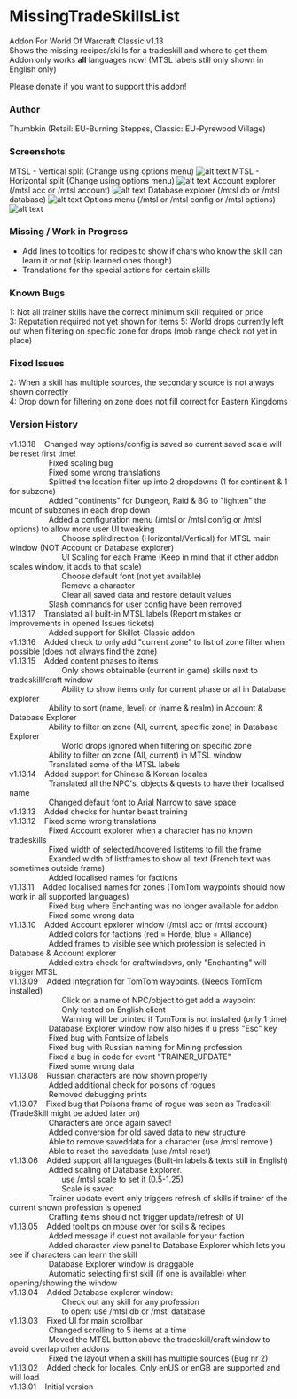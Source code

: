 # MissingTradeSkillsList
Addon For World Of Warcraft Classic v1.13  
Shows the missing recipes/skills for a tradeskill and where to get them  
Addon only works **all** languages now! (MTSL labels still only shown in English only)

Please donate if you want to support this addon!

### Author
Thumbkin (Retail: EU-Burning Steppes, Classic: EU-Pyrewood Village)

### Screenshots
MTSL - Vertical split (Change using options menu)
![alt text](https://media.forgecdn.net/attachments/264/184/mtsl_main.png "Missing TradeSkills List - Vertical Split")
MTSL - Horizontal split (Change using options menu)
![alt text](https://media.forgecdn.net/attachments/264/475/mtsl_horizontal.png "Missing TradeSkills List - Horizontal Split")
Account explorer (/mtsl acc or /mtsl account)
![alt text](https://media.forgecdn.net/attachments/264/181/mtsl_account.png "Missing TradeSkills List - Account explorer")
Database explorer (/mtsl db or /mtsl database)
![alt text](https://media.forgecdn.net/attachments/264/182/mtsl_database.png "Missing TradeSkills List - Database explorer")
Options menu (/mtsl or /mtsl config or /mtsl options)
![alt text](https://media.forgecdn.net/attachments/264/476/mtsl_options.png "Missing TradeSkills List - Options menu")

### Missing / Work in Progress
  * Add lines to tooltips for recipes to show if chars who know the skill can learn it or not (skip learned ones though)
  * Translations for the special actions for certain skills  

### Known Bugs
1: Not all trainer skills have the correct minimum skill required or price  
3: Reputation required not yet shown for items
5: World drops currently left out when filtering on specific zone for drops (mob range check not yet in place)

### Fixed Issues
2: When a skill has multiple sources, the secondary source is not always shown correctly  
4: Drop down for filtering on zone does not fill correct for Eastern Kingdoms  

### Version History 
v1.13.18&nbsp;&nbsp;&nbsp;&nbsp;Changed way options/config is saved so current saved scale will be reset first time!  
&nbsp;&nbsp;&nbsp;&nbsp;&nbsp;&nbsp;&nbsp;&nbsp;&nbsp;&nbsp;&nbsp;&nbsp;&nbsp;&nbsp;&nbsp;&nbsp;&nbsp;&nbsp;Fixed scaling bug  
&nbsp;&nbsp;&nbsp;&nbsp;&nbsp;&nbsp;&nbsp;&nbsp;&nbsp;&nbsp;&nbsp;&nbsp;&nbsp;&nbsp;&nbsp;&nbsp;&nbsp;&nbsp;Fixed some wrong translations  
&nbsp;&nbsp;&nbsp;&nbsp;&nbsp;&nbsp;&nbsp;&nbsp;&nbsp;&nbsp;&nbsp;&nbsp;&nbsp;&nbsp;&nbsp;&nbsp;&nbsp;&nbsp;Splitted the location filter up into 2 dropdowns (1 for continent & 1 for subzone)  
&nbsp;&nbsp;&nbsp;&nbsp;&nbsp;&nbsp;&nbsp;&nbsp;&nbsp;&nbsp;&nbsp;&nbsp;&nbsp;&nbsp;&nbsp;&nbsp;&nbsp;&nbsp;Added "continents" for Dungeon, Raid & BG to "lighten" the mount of subzones in each drop down    
&nbsp;&nbsp;&nbsp;&nbsp;&nbsp;&nbsp;&nbsp;&nbsp;&nbsp;&nbsp;&nbsp;&nbsp;&nbsp;&nbsp;&nbsp;&nbsp;&nbsp;&nbsp;Added a configuration menu (/mtsl or /mtsl config or /mtsl options) to allow more user UI tweaking  
&nbsp;&nbsp;&nbsp;&nbsp;&nbsp;&nbsp;&nbsp;&nbsp;&nbsp;&nbsp;&nbsp;&nbsp;&nbsp;&nbsp;&nbsp;&nbsp;&nbsp;&nbsp;&nbsp;&nbsp;&nbsp;&nbsp;&nbsp;&nbsp;Choose splitdirection (Horizontal/Vertical) for MTSL main window (NOT Account or Database explorer)    
&nbsp;&nbsp;&nbsp;&nbsp;&nbsp;&nbsp;&nbsp;&nbsp;&nbsp;&nbsp;&nbsp;&nbsp;&nbsp;&nbsp;&nbsp;&nbsp;&nbsp;&nbsp;&nbsp;&nbsp;&nbsp;&nbsp;&nbsp;&nbsp;UI Scaling for each Frame (Keep in mind that if other addon scales window, it adds to that scale)    
&nbsp;&nbsp;&nbsp;&nbsp;&nbsp;&nbsp;&nbsp;&nbsp;&nbsp;&nbsp;&nbsp;&nbsp;&nbsp;&nbsp;&nbsp;&nbsp;&nbsp;&nbsp;&nbsp;&nbsp;&nbsp;&nbsp;&nbsp;&nbsp;Choose default font (not yet available)  
&nbsp;&nbsp;&nbsp;&nbsp;&nbsp;&nbsp;&nbsp;&nbsp;&nbsp;&nbsp;&nbsp;&nbsp;&nbsp;&nbsp;&nbsp;&nbsp;&nbsp;&nbsp;&nbsp;&nbsp;&nbsp;&nbsp;&nbsp;&nbsp;Remove a character  
&nbsp;&nbsp;&nbsp;&nbsp;&nbsp;&nbsp;&nbsp;&nbsp;&nbsp;&nbsp;&nbsp;&nbsp;&nbsp;&nbsp;&nbsp;&nbsp;&nbsp;&nbsp;&nbsp;&nbsp;&nbsp;&nbsp;&nbsp;&nbsp;Clear all saved data and restore default values  
&nbsp;&nbsp;&nbsp;&nbsp;&nbsp;&nbsp;&nbsp;&nbsp;&nbsp;&nbsp;&nbsp;&nbsp;&nbsp;&nbsp;&nbsp;&nbsp;&nbsp;&nbsp;Slash commands for user config have been removed  
v1.13.17&nbsp;&nbsp;&nbsp;&nbsp;Translated all built-in MTSL labels (Report mistakes or improvements in opened Issues tickets)  
&nbsp;&nbsp;&nbsp;&nbsp;&nbsp;&nbsp;&nbsp;&nbsp;&nbsp;&nbsp;&nbsp;&nbsp;&nbsp;&nbsp;&nbsp;&nbsp;&nbsp;&nbsp;Added support for Skillet-Classic addon  
v1.13.16&nbsp;&nbsp;&nbsp;&nbsp;Added check to only add "current zone" to list of zone filter when possible (does not always find the zone)      
v1.13.15&nbsp;&nbsp;&nbsp;&nbsp;Added content phases to items  
&nbsp;&nbsp;&nbsp;&nbsp;&nbsp;&nbsp;&nbsp;&nbsp;&nbsp;&nbsp;&nbsp;&nbsp;&nbsp;&nbsp;&nbsp;&nbsp;&nbsp;&nbsp;&nbsp;&nbsp;&nbsp;&nbsp;&nbsp;&nbsp;Only shows obtainable (current in game) skills next to tradeskill/craft window  
&nbsp;&nbsp;&nbsp;&nbsp;&nbsp;&nbsp;&nbsp;&nbsp;&nbsp;&nbsp;&nbsp;&nbsp;&nbsp;&nbsp;&nbsp;&nbsp;&nbsp;&nbsp;&nbsp;&nbsp;&nbsp;&nbsp;&nbsp;&nbsp;Ability to show items only for current phase or all in Database explorer  
&nbsp;&nbsp;&nbsp;&nbsp;&nbsp;&nbsp;&nbsp;&nbsp;&nbsp;&nbsp;&nbsp;&nbsp;&nbsp;&nbsp;&nbsp;&nbsp;&nbsp;&nbsp;Ability to sort (name, level) or (name & realm) in Account & Database Explorer  
&nbsp;&nbsp;&nbsp;&nbsp;&nbsp;&nbsp;&nbsp;&nbsp;&nbsp;&nbsp;&nbsp;&nbsp;&nbsp;&nbsp;&nbsp;&nbsp;&nbsp;&nbsp;Ability to filter on zone (All, current, specific zone) in Database Explorer  
&nbsp;&nbsp;&nbsp;&nbsp;&nbsp;&nbsp;&nbsp;&nbsp;&nbsp;&nbsp;&nbsp;&nbsp;&nbsp;&nbsp;&nbsp;&nbsp;&nbsp;&nbsp;&nbsp;&nbsp;&nbsp;&nbsp;&nbsp;&nbsp;World drops ignored when filtering on specific zone  
&nbsp;&nbsp;&nbsp;&nbsp;&nbsp;&nbsp;&nbsp;&nbsp;&nbsp;&nbsp;&nbsp;&nbsp;&nbsp;&nbsp;&nbsp;&nbsp;&nbsp;&nbsp;Ability to filter on zone (All, current) in MTSL window  
&nbsp;&nbsp;&nbsp;&nbsp;&nbsp;&nbsp;&nbsp;&nbsp;&nbsp;&nbsp;&nbsp;&nbsp;&nbsp;&nbsp;&nbsp;&nbsp;&nbsp;&nbsp;Translated some of the MTSL labels  
v1.13.14&nbsp;&nbsp;&nbsp;&nbsp;Added support for Chinese & Korean locales  
&nbsp;&nbsp;&nbsp;&nbsp;&nbsp;&nbsp;&nbsp;&nbsp;&nbsp;&nbsp;&nbsp;&nbsp;&nbsp;&nbsp;&nbsp;&nbsp;&nbsp;&nbsp;Translated all the NPC's, objects & quests to have their localised name  
&nbsp;&nbsp;&nbsp;&nbsp;&nbsp;&nbsp;&nbsp;&nbsp;&nbsp;&nbsp;&nbsp;&nbsp;&nbsp;&nbsp;&nbsp;&nbsp;&nbsp;&nbsp;Changed default font to Arial Narrow to save space  
v1.13.13&nbsp;&nbsp;&nbsp;&nbsp;Added checks for hunter beast training  
v1.13.12&nbsp;&nbsp;&nbsp;&nbsp;Fixed some wrong translations  
&nbsp;&nbsp;&nbsp;&nbsp;&nbsp;&nbsp;&nbsp;&nbsp;&nbsp;&nbsp;&nbsp;&nbsp;&nbsp;&nbsp;&nbsp;&nbsp;&nbsp;&nbsp;Fixed Account explorer when a character has no known tradeskills  
&nbsp;&nbsp;&nbsp;&nbsp;&nbsp;&nbsp;&nbsp;&nbsp;&nbsp;&nbsp;&nbsp;&nbsp;&nbsp;&nbsp;&nbsp;&nbsp;&nbsp;&nbsp;Fixed width of selected/hoovered listitems to fill the frame  
&nbsp;&nbsp;&nbsp;&nbsp;&nbsp;&nbsp;&nbsp;&nbsp;&nbsp;&nbsp;&nbsp;&nbsp;&nbsp;&nbsp;&nbsp;&nbsp;&nbsp;&nbsp;Exanded width of listframes to show all text (French text was sometimes outside frame)  
&nbsp;&nbsp;&nbsp;&nbsp;&nbsp;&nbsp;&nbsp;&nbsp;&nbsp;&nbsp;&nbsp;&nbsp;&nbsp;&nbsp;&nbsp;&nbsp;&nbsp;&nbsp;Added localised names for factions    
v1.13.11&nbsp;&nbsp;&nbsp;&nbsp;Added localised names for zones (TomTom waypoints should now work in all supported languages)  
&nbsp;&nbsp;&nbsp;&nbsp;&nbsp;&nbsp;&nbsp;&nbsp;&nbsp;&nbsp;&nbsp;&nbsp;&nbsp;&nbsp;&nbsp;&nbsp;&nbsp;&nbsp;Fixed bug where Enchanting was no longer available for addon  
&nbsp;&nbsp;&nbsp;&nbsp;&nbsp;&nbsp;&nbsp;&nbsp;&nbsp;&nbsp;&nbsp;&nbsp;&nbsp;&nbsp;&nbsp;&nbsp;&nbsp;&nbsp;Fixed some wrong data  
v1.13.10&nbsp;&nbsp;&nbsp;&nbsp;Added Account epxlorer window (/mtsl acc or /mtsl account)  
&nbsp;&nbsp;&nbsp;&nbsp;&nbsp;&nbsp;&nbsp;&nbsp;&nbsp;&nbsp;&nbsp;&nbsp;&nbsp;&nbsp;&nbsp;&nbsp;&nbsp;&nbsp;Added colors for factions (red = Horde, blue = Alliance)  
&nbsp;&nbsp;&nbsp;&nbsp;&nbsp;&nbsp;&nbsp;&nbsp;&nbsp;&nbsp;&nbsp;&nbsp;&nbsp;&nbsp;&nbsp;&nbsp;&nbsp;&nbsp;Added frames to visible see which profession is selected in Database & Account explorer  
&nbsp;&nbsp;&nbsp;&nbsp;&nbsp;&nbsp;&nbsp;&nbsp;&nbsp;&nbsp;&nbsp;&nbsp;&nbsp;&nbsp;&nbsp;&nbsp;&nbsp;&nbsp;Added extra check for craftwindows, only "Enchanting" will trigger MTSL  
v1.13.09&nbsp;&nbsp;&nbsp;&nbsp;Added integration for TomTom waypoints. (Needs TomTom installed)  
&nbsp;&nbsp;&nbsp;&nbsp;&nbsp;&nbsp;&nbsp;&nbsp;&nbsp;&nbsp;&nbsp;&nbsp;&nbsp;&nbsp;&nbsp;&nbsp;&nbsp;&nbsp;&nbsp;&nbsp;&nbsp;&nbsp;&nbsp;&nbsp;Click on a name of NPC/object to get add a waypoint    
&nbsp;&nbsp;&nbsp;&nbsp;&nbsp;&nbsp;&nbsp;&nbsp;&nbsp;&nbsp;&nbsp;&nbsp;&nbsp;&nbsp;&nbsp;&nbsp;&nbsp;&nbsp;&nbsp;&nbsp;&nbsp;&nbsp;&nbsp;&nbsp;Only tested on English client  
&nbsp;&nbsp;&nbsp;&nbsp;&nbsp;&nbsp;&nbsp;&nbsp;&nbsp;&nbsp;&nbsp;&nbsp;&nbsp;&nbsp;&nbsp;&nbsp;&nbsp;&nbsp;&nbsp;&nbsp;&nbsp;&nbsp;&nbsp;&nbsp;Warning will be printed if TomTom is not installed (only 1 time)  
&nbsp;&nbsp;&nbsp;&nbsp;&nbsp;&nbsp;&nbsp;&nbsp;&nbsp;&nbsp;&nbsp;&nbsp;&nbsp;&nbsp;&nbsp;&nbsp;&nbsp;&nbsp;Database Explorer window now also hides if u press "Esc" key  
&nbsp;&nbsp;&nbsp;&nbsp;&nbsp;&nbsp;&nbsp;&nbsp;&nbsp;&nbsp;&nbsp;&nbsp;&nbsp;&nbsp;&nbsp;&nbsp;&nbsp;&nbsp;Fixed bug with Fontsize of labels  
&nbsp;&nbsp;&nbsp;&nbsp;&nbsp;&nbsp;&nbsp;&nbsp;&nbsp;&nbsp;&nbsp;&nbsp;&nbsp;&nbsp;&nbsp;&nbsp;&nbsp;&nbsp;Fixed bug with Russian naming for Mining profession  
&nbsp;&nbsp;&nbsp;&nbsp;&nbsp;&nbsp;&nbsp;&nbsp;&nbsp;&nbsp;&nbsp;&nbsp;&nbsp;&nbsp;&nbsp;&nbsp;&nbsp;&nbsp;Fixed a bug in code for event "TRAINER_UPDATE"  
&nbsp;&nbsp;&nbsp;&nbsp;&nbsp;&nbsp;&nbsp;&nbsp;&nbsp;&nbsp;&nbsp;&nbsp;&nbsp;&nbsp;&nbsp;&nbsp;&nbsp;&nbsp;Fixed some wrong data     
v1.13.08&nbsp;&nbsp;&nbsp;&nbsp;Russian characters are now shown properly  
&nbsp;&nbsp;&nbsp;&nbsp;&nbsp;&nbsp;&nbsp;&nbsp;&nbsp;&nbsp;&nbsp;&nbsp;&nbsp;&nbsp;&nbsp;&nbsp;&nbsp;&nbsp;Added additional check for poisons of rogues  
&nbsp;&nbsp;&nbsp;&nbsp;&nbsp;&nbsp;&nbsp;&nbsp;&nbsp;&nbsp;&nbsp;&nbsp;&nbsp;&nbsp;&nbsp;&nbsp;&nbsp;&nbsp;Removed debugging prints  
v1.13.07&nbsp;&nbsp;&nbsp;&nbsp;Fixed bug that Poisons frame of rogue was seen as Tradeskill (TradeSkill might be added later on)  
&nbsp;&nbsp;&nbsp;&nbsp;&nbsp;&nbsp;&nbsp;&nbsp;&nbsp;&nbsp;&nbsp;&nbsp;&nbsp;&nbsp;&nbsp;&nbsp;&nbsp;&nbsp;Characters are once again saved!  
&nbsp;&nbsp;&nbsp;&nbsp;&nbsp;&nbsp;&nbsp;&nbsp;&nbsp;&nbsp;&nbsp;&nbsp;&nbsp;&nbsp;&nbsp;&nbsp;&nbsp;&nbsp;Added conversion for old saved data to new structure  
&nbsp;&nbsp;&nbsp;&nbsp;&nbsp;&nbsp;&nbsp;&nbsp;&nbsp;&nbsp;&nbsp;&nbsp;&nbsp;&nbsp;&nbsp;&nbsp;&nbsp;&nbsp;Able to remove saveddata for a character (use /mtsl remove <name char> <name realm>)  
&nbsp;&nbsp;&nbsp;&nbsp;&nbsp;&nbsp;&nbsp;&nbsp;&nbsp;&nbsp;&nbsp;&nbsp;&nbsp;&nbsp;&nbsp;&nbsp;&nbsp;&nbsp;Able to reset the saveddata (use /mtsl reset)  
v1.13.06&nbsp;&nbsp;&nbsp;&nbsp;Added support all languages (Built-in labels & texts still in English)  
&nbsp;&nbsp;&nbsp;&nbsp;&nbsp;&nbsp;&nbsp;&nbsp;&nbsp;&nbsp;&nbsp;&nbsp;&nbsp;&nbsp;&nbsp;&nbsp;&nbsp;&nbsp;Added scaling of Database Explorer.  
&nbsp;&nbsp;&nbsp;&nbsp;&nbsp;&nbsp;&nbsp;&nbsp;&nbsp;&nbsp;&nbsp;&nbsp;&nbsp;&nbsp;&nbsp;&nbsp;&nbsp;&nbsp;&nbsp;&nbsp;&nbsp;&nbsp;&nbsp;&nbsp;use /mtsl scale <scale number> to set it (0.5-1.25)  
&nbsp;&nbsp;&nbsp;&nbsp;&nbsp;&nbsp;&nbsp;&nbsp;&nbsp;&nbsp;&nbsp;&nbsp;&nbsp;&nbsp;&nbsp;&nbsp;&nbsp;&nbsp;&nbsp;&nbsp;&nbsp;&nbsp;&nbsp;&nbsp;Scale is saved  
&nbsp;&nbsp;&nbsp;&nbsp;&nbsp;&nbsp;&nbsp;&nbsp;&nbsp;&nbsp;&nbsp;&nbsp;&nbsp;&nbsp;&nbsp;&nbsp;&nbsp;&nbsp;Trainer update event only triggers refresh of skills if trainer of the current shown profession is opened  
&nbsp;&nbsp;&nbsp;&nbsp;&nbsp;&nbsp;&nbsp;&nbsp;&nbsp;&nbsp;&nbsp;&nbsp;&nbsp;&nbsp;&nbsp;&nbsp;&nbsp;&nbsp;Crafting items should not trigger update/refresh of UI  
v1.13.05&nbsp;&nbsp;&nbsp;&nbsp;Added tooltips on mouse over for skills & recipes   
&nbsp;&nbsp;&nbsp;&nbsp;&nbsp;&nbsp;&nbsp;&nbsp;&nbsp;&nbsp;&nbsp;&nbsp;&nbsp;&nbsp;&nbsp;&nbsp;&nbsp;&nbsp;Added message if quest not available for your faction  
&nbsp;&nbsp;&nbsp;&nbsp;&nbsp;&nbsp;&nbsp;&nbsp;&nbsp;&nbsp;&nbsp;&nbsp;&nbsp;&nbsp;&nbsp;&nbsp;&nbsp;&nbsp;Added character view panel to Database Explorer which lets you see if characters can learn the skill  
&nbsp;&nbsp;&nbsp;&nbsp;&nbsp;&nbsp;&nbsp;&nbsp;&nbsp;&nbsp;&nbsp;&nbsp;&nbsp;&nbsp;&nbsp;&nbsp;&nbsp;&nbsp;Database Explorer window is draggable  
&nbsp;&nbsp;&nbsp;&nbsp;&nbsp;&nbsp;&nbsp;&nbsp;&nbsp;&nbsp;&nbsp;&nbsp;&nbsp;&nbsp;&nbsp;&nbsp;&nbsp;&nbsp;Automatic selecting first skill (if one is available) when opening/showing the window  
v1.13.04&nbsp;&nbsp;&nbsp;&nbsp;Added Database explorer window:  
&nbsp;&nbsp;&nbsp;&nbsp;&nbsp;&nbsp;&nbsp;&nbsp;&nbsp;&nbsp;&nbsp;&nbsp;&nbsp;&nbsp;&nbsp;&nbsp;&nbsp;&nbsp;&nbsp;&nbsp;&nbsp;&nbsp;&nbsp;&nbsp;Check out any skill for any profession  
&nbsp;&nbsp;&nbsp;&nbsp;&nbsp;&nbsp;&nbsp;&nbsp;&nbsp;&nbsp;&nbsp;&nbsp;&nbsp;&nbsp;&nbsp;&nbsp;&nbsp;&nbsp;&nbsp;&nbsp;&nbsp;&nbsp;&nbsp;&nbsp;to open: use /mtsl db or /mstl database  
v1.13.03&nbsp;&nbsp;&nbsp;&nbsp;Fixed UI for main scrollbar  
&nbsp;&nbsp;&nbsp;&nbsp;&nbsp;&nbsp;&nbsp;&nbsp;&nbsp;&nbsp;&nbsp;&nbsp;&nbsp;&nbsp;&nbsp;&nbsp;&nbsp;&nbsp;Changed scrolling to 5 items at a time  
&nbsp;&nbsp;&nbsp;&nbsp;&nbsp;&nbsp;&nbsp;&nbsp;&nbsp;&nbsp;&nbsp;&nbsp;&nbsp;&nbsp;&nbsp;&nbsp;&nbsp;&nbsp;Moved the MTSL button above the tradeskill/craft window to avoid overlap other addons  
&nbsp;&nbsp;&nbsp;&nbsp;&nbsp;&nbsp;&nbsp;&nbsp;&nbsp;&nbsp;&nbsp;&nbsp;&nbsp;&nbsp;&nbsp;&nbsp;&nbsp;&nbsp;Fixed the layout when a skill has multiple sources (Bug nr 2)  
v1.13.02&nbsp;&nbsp;&nbsp;&nbsp;Added check for locales. Only enUS or enGB are supported and will load  
v1.13.01&nbsp;&nbsp;&nbsp;&nbsp;Initial version

